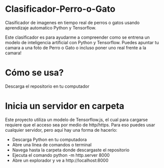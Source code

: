 # Clasificador-Perro-o-Gato
Clasificador de imagenes en tiempo real de perros o gatos usando aprendizaje automatico Python y Tensorflow.

Este clasificador es para ayudarme a compreender como se entrena un modelo de inteligencia artificial con Python y Tensorflow.
Puedes apuntar tu camara a una foto de Perro o Gato o incluso poner uno real frente a la camara!

# Cómo se usa?
Descarga el repositorio en tu computador

# Inicia un servidor en carpeta
Este proyecto utiliza un modelo de Tensorflow.js, el cual para cargarse requiere que el acceso sea por medio de http/https. Para eso puedes usar cualquier servidor, pero aquí hay una forma de hacerlo:

- Descarga Python en tu computadora
- Abre una línea de comandos o terminal
- Navega hasta la carpeta donde descargaste el repositorio
- Ejecuta el comando python -m http.server 8000
- Abre un explorador y ve a http://localhost:8000


